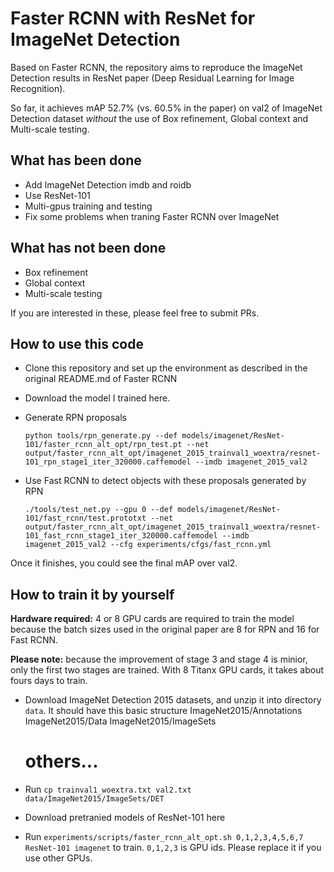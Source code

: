 # Faster RCNN with ResNet for ImageNet Detection

Based on Faster RCNN, the repository aims to reproduce the ImageNet Detection results in ResNet paper (Deep Residual Learning for Image Recognition).

So far, it achieves mAP 52.7% (vs. 60.5% in the paper) on val2 of ImageNet Detection dataset *without* the use of Box refinement, Global context and Multi-scale testing.

## What has been done
  * Add ImageNet Detection imdb and roidb
  * Use ResNet-101
  * Multi-gpus training and testing
  * Fix some problems when traning Faster RCNN over ImageNet
  
## What has not been done
  * Box refinement
  * Global context 
  * Multi-scale testing

If you are interested in these, please feel free to submit PRs.

## How to use this code
* Clone this repository and set up the environment as described in the original README.md of Faster RCNN
* Download the model I trained here.
* Generate RPN proposals
  
  `python tools/rpn_generate.py --def models/imagenet/ResNet-101/faster_rcnn_alt_opt/rpn_test.pt --net output/faster_rcnn_alt_opt/imagenet_2015_trainval1_woextra/resnet-101_rpn_stage1_iter_320000.caffemodel --imdb imagenet_2015_val2`
* Use Fast RCNN to detect objects with these proposals generated by RPN
  
  `./tools/test_net.py --gpu 0 --def models/imagenet/ResNet-101/fast_rcnn/test.prototxt --net output/faster_rcnn_alt_opt/imagenet_2015_trainval1_woextra/resnet-101_fast_rcnn_stage1_iter_320000.caffemodel --imdb imagenet_2015_val2 --cfg experiments/cfgs/fast_rcnn.yml`


Once it finishes, you could see the final mAP over val2.

## How to train it by yourself
**Hardware required:** 4 or 8 GPU cards are required to train the model because the batch sizes used in the original paper are 8 for RPN and 16 for Fast RCNN.

**Please note:** because the improvement of stage 3 and stage 4 is minior, only the first two stages are trained. With 8 Titanx GPU cards, it takes about fours days to train.

* Download ImageNet Detection 2015 datasets, and unzip it into directory `data`. It should have this basic structure
    ImageNet2015/Annotations
    ImageNet2015/Data
    ImageNet2015/ImageSets
    # others...

* Run `cp trainval1_woextra.txt val2.txt data/ImageNet2015/ImageSets/DET`
* Download pretranied models of ResNet-101 here
* Run `experiments/scripts/faster_rcnn_alt_opt.sh 0,1,2,3,4,5,6,7 ResNet-101 imagenet` to train. `0,1,2,3` is GPU ids. Please replace it if you use other GPUs.

